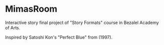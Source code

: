 # MimasRoom

Interactive story final project of "Story Formats" course in Bezalel Academy of Arts.

Inspired by Satoshi Kon's "Perfect Blue" from (1997).
